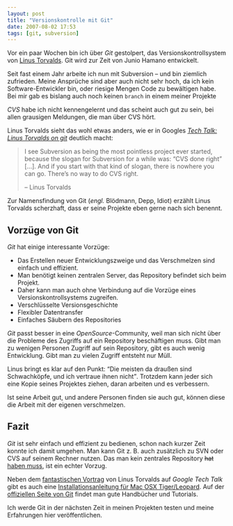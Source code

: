 ```yaml
---
layout: post
title: "Versionskontrolle mit Git"
date: 2007-08-02 17:53
tags: [git, subversion]
---
```


Vor ein paar Wochen bin ich über *Git* gestolpert, das Versionskontrollsystem von [Linus Torvalds](http://en.wikipedia.org/wiki/Linus_Torvalds "Linus Torvalds - Wikipedia, the free encyclopedia"). Git wird zur Zeit von Junio Hamano entwickelt.

<!-- more -->

Seit fast einem Jahr arbeite ich nun mit Subversion – und bin ziemlich zufrieden. Meine Ansprüche sind aber auch nicht sehr hoch, da ich kein Software-Entwickler bin, oder riesige Mengen Code zu bewältigen habe. Bei mir gab es bislang auch noch keinen `branch` in einem meiner Projekte

*CVS* habe ich nicht kennengelernt und das scheint auch gut zu sein, bei allen grausigen Meldungen, die man über CVS hört.

Linus Torvalds sieht das wohl etwas anders, wie er in Googles <cite>[Tech Talk: Linus Torvalds on git](http://youtube.com/watch?v=4XpnKHJAok8 "YouTube - Tech Talk: Linus Torvalds on git")</cite> deutlich macht:

> I see Subversion as being the most pointless project ever started, because the slogan for Subversion for a while was: <q>CVS done right</q> […]. And if you start with that kind of slogan, there is nowhere you can go. There’s no way to do CVS right.
>
> – Linus Torvalds

Zur Namensfindung von Git (*engl.* Blödmann, Depp, Idiot) erzählt Linus Torvalds scherzhaft, dass er seine Projekte eben gerne nach sich benennt.

## Vorzüge von Git

*Git* hat einige interessante Vorzüge:

* Das Erstellen neuer Entwicklungszweige und das Verschmelzen sind einfach und effizient.
* Man benötigt keinen zentralen Server, das Repository befindet sich beim Projekt.
* Daher kann man auch ohne Verbindung auf die Vorzüge eines Versionskontrollsystems zugreifen.
* Verschlüsselte Versionsgeschichte
* Flexibler Datentransfer
* Einfaches Säubern des Repositories

*Git* passt besser in eine *OpenSource*-Community, weil man sich nicht über die Probleme des Zugriffs auf ein Repository beschäftigen muss.
Gibt man zu wenigen Personen Zugriff auf sein Repository, gibt es auch wenig Entwicklung. Gibt man zu vielen Zugriff entsteht nur Müll.

Linus bringt es klar auf den Punkt: <q>Die meisten da draußen sind Schwachköpfe, und ich vertraue ihnen nicht</q>. Trotzdem kann jeder sich eine Kopie seines Projektes ziehen, daran arbeiten und es verbessern.

Ist seine Arbeit gut, und andere Personen finden sie auch gut, können diese die Arbeit mit der eigenen verschmelzen.

## Fazit

*Git* ist sehr einfach und effizient zu bedienen, schon nach kurzer Zeit konnte ich damit umgehen. Man kann Git z. B. auch zusätzlich zu SVN oder CVS auf seinem Rechner nutzen. Das man kein zentrales Repository <del>hat</del> <ins>haben muss</ins>, ist ein echter Vorzug.

Neben dem [fantastischen Vortrag](http://youtube.com/watch?v=4XpnKHJAok8 "YouTube - Tech Talk: Linus Torvalds on git") von Linus Torvalds auf *Google Tech Talk* gibt es auch eine [Installationsanleitung für Mac OSX Tiger/Leopard](http://wincent.com/knowledge-base/Installing_Git_1.5.2.4_on_Mac_OS_X_Leopard "Installing Git 1.5.2.4 on Mac OS X Leopard - Knowledge Base"). Auf der [offiziellen Seite von Git](http://git.or.cz/ "Git - Fast Version Control System") findet man gute Handbücher und Tutorials.

Ich werde Git in der nächsten Zeit in meinen Projekten testen und meine Erfahrungen hier veröffentlichen.
